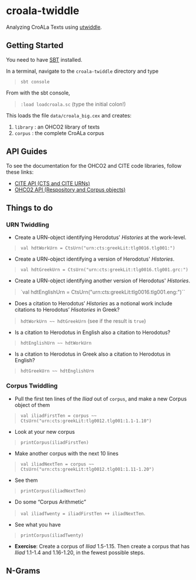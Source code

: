 # croala-twiddle

Analyzing CroALa Texts using [utwiddle](https://github.com/neelsmith/utwiddle).

## Getting Started

You need to have [SBT](http://www.scala-sbt.org) installed.

In a terminal, navigate to the `croala-twiddle` directory and type

> `sbt console`

From with the sbt console,

> `:load loadcroala.sc` (type the initial colon!)

This loads the file `data/croala_big.cex` and creates:

1. `library` : an OHCO2 library of texts
1. `corpus` : the complete CroALa corpus

## API Guides

To see the documentation for the OHCO2 and CITE code libraries, follow these links:

- [CITE API (CTS and CITE URNs)](apis/cite/index.html)
- [OHCO2 API (Respository and Corpus objects)](apis/ohco2/index.html)

## Things to do

### URN Twiddling

- Create a URN-object identifying Herodotus' *Histories* at the work-level.

> `val hdtWorkUrn = CtsUrn("urn:cts:greekLit:tlg0016.tlg001:")`

- Create a URN-object identifying a version of Herodotus' *Histories*.

> `val hdtGreekUrn = CtsUrn("urn:cts:greekLit:tlg0016.tlg001.grc:")`

- Create a URN-object identifying another version of Herodotus' *Histories*.

>	`val hdtEnglishUrn = CtsUrn("urn:cts:greekLit:tlg0016.tlg001.eng:")``

- Does a citation to Herodotus’ *Histories* as a notional work include citations to Herodotus’ *Hisotories* in Greek?

> `hdtWorkUrn ~~ hdtGreekUrn` (see if the result is `true`)

- Is a citation to Herodotus in English also a citation to Herodotus?

> `hdtEnglishUrn ~~ hdtWorkUrn`

- Is a citation to Herodotus in Greek also a citation to Herodotus in English?

> `hdtGreekUrn ~~ hdtEnglishUrn`

### Corpus Twiddling

- Pull the first ten lines of the *Iliad* out of `corpus`, and make a new Corpus object of them

> `val iliadFirstTen = corpus ~~ CtsUrn("urn:cts:greekLit:tlg0012.tlg001:1.1-1.10")`

- Look at your new corpus

> `printCorpus(iliadFirstTen)`

- Make another corpus with the next 10 lines

> `val iliadNextTen = corpus ~~ CtsUrn("urn:cts:greekLit:tlg0012.tlg001:1.11-1.20")`

- See them

> `printCorpus(iliadNextTen)`

- Do some “Corpus Arithmetic”

> `val iliadTwenty = iliadFirstTen ++ iliadNextTen`.

- See what you have

> `printCorpus(iliadTwenty)`

- **Exercise**: Create a corpus of *Iliad* 1.5-1.15. Then create a corpus that has *Iliad* 1.1-1.4 and 1.16-1.20, in the fewest possible steps.

## N-Grams
